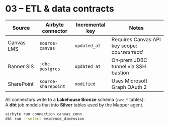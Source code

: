 # 03 – ETL & data contracts

| Source | Airbyte connector | Incremental key | Notes |
|--------|------------------|-----------------|-------|
| Canvas LMS | `source-canvas` | `updated_at` | Requires Canvas API key scope: *courses:read* |
| Banner SIS | `jdbc-postgres` | `updated_at` | On‑prem JDBC tunnel via SSH bastion |
| SharePoint | `source-sharepoint` | `modified` | Uses Microsoft Graph OAuth 2 |

All connectors write to a **Lakehouse Bronze** schema (`raw_*` tables).  
A **dbt** job models that into **Silver** tables used by the Mapper agent.

```bash
airbyte run connection canvas_conn
dbt run --select evidence_dimension
```
